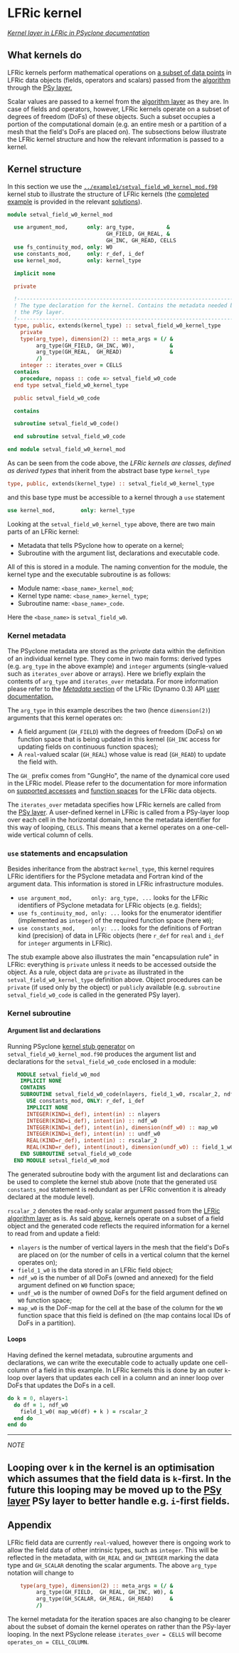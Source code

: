# LFRic kernel

[*Kernel layer in LFRic in PSyclone documentation*](
https://psyclone.readthedocs.io/en/stable/dynamo0p3.html#kernel)

## What kernels do

LFRic kernels perform mathematical operations on [a subset of data
points](
https://psyclone.readthedocs.io/en/stable/kernel_layer.html#kernel-layer)
in LFRic data objects (fields, operators and scalars) passed
from the [algorithm](LFRic_algorithm.md) through the
[PSy layer.](LFRic_PSy.md)

Scalar values are passed to a kernel from the
[algorithm layer](LFRic_algorithm.md) as they are. In case of fields
and operators, however, LFRic kernels operate on a subset of degrees
of freedom (DoFs) of these objects. Such a subset occupies a portion
of the computational domain (e.g. an entire mesh or a partition of a
mesh that the field's DoFs are placed on). The subsections below
illustrate the LFRic kernel structure and how the relevant information
is passed to a kernel.

## Kernel structure

In this section we use the
[`../example1/setval_field_w0_kernel_mod.f90`](
../example1/setval_field_w0_kernel_mod.f90)
kernel stub to illustrate the structure of LFRic kernels (the
[completed example](../example1/solutions/part1/setval_field_w0_kernel_mod.f90)
is provided in the relevant [solutions](../example1/solutions/part1)).

```fortran
module setval_field_w0_kernel_mod

  use argument_mod,      only: arg_type,          &
                               GH_FIELD, GH_REAL, &
                               GH_INC, GH_READ, CELLS
  use fs_continuity_mod, only: W0
  use constants_mod,     only: r_def, i_def
  use kernel_mod,        only: kernel_type

  implicit none

  private

  !-----------------------------------------------------------------------------
  ! The type declaration for the kernel. Contains the metadata needed by
  ! the PSy layer.
  !-----------------------------------------------------------------------------
  type, public, extends(kernel_type) :: setval_field_w0_kernel_type
    private
    type(arg_type), dimension(2) :: meta_args = (/ &
         arg_type(GH_FIELD, GH_INC, W0),           &
         arg_type(GH_REAL,  GH_READ)               &
         /)
    integer :: iterates_over = CELLS
  contains
    procedure, nopass :: code => setval_field_w0_code
  end type setval_field_w0_kernel_type

  public setval_field_w0_code

  contains

  subroutine setval_field_w0_code()

  end subroutine setval_field_w0_code

end module setval_field_w0_kernel_mod
```

As can be seen from the code above, the *LFRic kernels are classes, defined
as derived types* that inherit from the abstract base type `kernel_type`

```fortran
type, public, extends(kernel_type) :: setval_field_w0_kernel_type
```

and this base type must be accessible to a kernel through a `use` statement

```fortran
use kernel_mod,        only: kernel_type
```

Looking at the `setval_field_w0_kernel_type` above, there are two main
parts of an LFRic kernel:
* Metadata that tells PSyclone how to operate on a kernel;
* Subroutine with the argument list, declarations and executable code.

All of this is stored in a module. The naming convention for the module,
the kernel type and the executable subroutine is as follows:

* Module name: `<base_name>_kernel_mod`;
* Kernel type name: `<base_name>_kernel_type`;
* Subroutine name: `<base_name>_code`.

Here the `<base_name>` is `setval_field_w0`.

### Kernel metadata

The PSyclone metadata are stored as the *private* data within the definition
of an individual kernel type. They come in two main forms: derived types
(e.g. `arg_type` in the above example) and `integer` arguments (single-valued
such as `iterates_over` above or arrays). Here we briefly explain the contents
of `arg_type` and `iterates_over` metadata. For more information please refer
to the [*Metadata* section](
https://psyclone.readthedocs.io/en/stable/dynamo0p3.html#metadata)
of the LFRic (Dynamo 0.3) API [user documentation.](
https://psyclone.readthedocs.io/en/stable/dynamo0p3.html)

The `arg_type` in this example describes the two (hence `dimension(2)`)
arguments that this kernel operates on:
* A field argument (`GH_FIELD`) with the degrees of freedom (DoFs) on `W0`
  function space that is being updated in this kernel (`GH_INC` access for
  updating fields on continuous function spaces);
* A `real`-valued scalar (`GH_REAL`) whose value is read (`GH_READ`) to
  update the field with.

The `GH_` prefix comes from "GungHo", the name of the dynamical core used in
the LFRic model. Please refer to the documentation for more information on
[supported accesses](
https://psyclone.readthedocs.io/en/stable/dynamo0p3.html#valid-access-modes)
and [function spaces](
https://psyclone.readthedocs.io/en/stable/dynamo0p3.html#supported-function-spaces)
for the LFRic data objects.

The `iterates_over` metadata specifies how LFRic kernels are called
from the [PSy layer](LFRic_PSy.md). A user-defined kernel in LFRic
is called from a PSy-layer loop over each cell in the horizontal domain,
hence the metadata identifier for this way of looping, `CELLS`. This means
that a kernel operates on a one-cell-wide vertical column of cells.

### `use` statements and encapsulation

Besides inheritance from the abstract `kernel_type`, this kernel requires
LFRic identifiers for the PSyclone metadata and Fortran kind of the argument
data. This information is stored in LFRic infrastructure modules.

* `use argument_mod,      only: arg_type, ...` looks for the LFRic
  identifiers of PSyclone metadata for LFRic objects (e.g. fields);
* `use fs_continuity_mod, only: ...` looks for the enumerator identifier
  (implemented as `integer`) of the required function space (here `W0`);
* `use constants_mod,     only: ...` looks for the definitions of Fortran
  kind (precision) of data in LFRic objects (here `r_def` for `real` and
  `i_def` for `integer` arguments in LFRic).

The stub example above also illustrates the main "encapsulation rule" in
LFRic: everything is `private` unless it needs to be accessed outside the
object. As a rule, object data are `private` as illustrated in the
`setval_field_w0_kernel_type` definition above. Object procedures can be
`private` (if used only by the object) or `public`ly available (e.g.
`subroutine setval_field_w0_code` is called in the generated PSy layer).

### Kernel subroutine

#### Argument list and declarations

Running PSyclone
[kernel stub generator](https://psyclone.readthedocs.io/en/stable/stub_gen.html)
on `setval_field_w0_kernel_mod.f90` produces the argument list and
declarations for the `setval_field_w0_code` enclosed in a module:

```fortran
   MODULE setval_field_w0_mod
    IMPLICIT NONE
    CONTAINS
    SUBROUTINE setval_field_w0_code(nlayers, field_1_w0, rscalar_2, ndf_w0, undf_w0, map_w0)
      USE constants_mod, ONLY: r_def, i_def
      IMPLICIT NONE
      INTEGER(KIND=i_def), intent(in) :: nlayers
      INTEGER(KIND=i_def), intent(in) :: ndf_w0
      INTEGER(KIND=i_def), intent(in), dimension(ndf_w0) :: map_w0
      INTEGER(KIND=i_def), intent(in) :: undf_w0
      REAL(KIND=r_def), intent(in) :: rscalar_2
      REAL(KIND=r_def), intent(inout), dimension(undf_w0) :: field_1_w0
    END SUBROUTINE setval_field_w0_code
  END MODULE setval_field_w0_mod
```

The generated subroutine body with the argument list and declarations can
be used to complete the kernel stub above (note that the generated
`USE constants_mod` statement is redundant as per LFRic convention it is
already declared at the module level).

`rscalar_2` denotes the read-only scalar argument passed from the
[LFRic algorithm layer](LFRic_algorithm.md) as is. As said
[above](#what-kernels-do), kernels operate on a subset of a field
object and the generated code reflects the required information for a
kernel to read from and update a field:
* `nlayers` is the number of vertical layers in the mesh that the
  field's DoFs are placed on (or the number of cells in a vertical
  column that the kernel operates on);
* `field_1_w0` is the data stored in an LFRic field object;
* `ndf_w0` is the number of all DoFs (owned and annexed) for the field
  argument defined on `W0` function space;
* `undf_w0` is the number of owned DoFs for the field argument defined
  on `W0` function space;
* `map_w0` is the DoF-map for the cell at the base of the column for
  the `W0` function space that this field is defined on (the map
  contains local IDs of DoFs in a partition).

#### Loops

Having defined the kernel metadata, subroutine arguments and
declarations, we can write the executable code to actually update one
cell-column of a field in this example. In LFRic kernels this is done by
an outer `k`-loop over layers that updates each cell in a column and an
inner loop over DoFs that updates the DoFs in a cell.

```fortran
do k = 0, nlayers-1
  do df = 1, ndf_w0
    field_1_w0( map_w0(df) + k ) = rscalar_2
  end do
end do
```

---
*NOTE*

Looping over `k` in the kernel is an optimisation which assumes that the
field data is `k`-first. In the future this looping may be moved up to the
[PSy layer](LFRic_PSy.md) PSy layer to better handle e.g. `i`-first fields.
---

## Appendix

LFRic field data are currently `real`-valued, however there is ongoing
work to allow the field data of other intrinsic types, such as `integer`.
This will be reflected in the metadata, with `GH_REAL` and `GH_INTEGER`
marking the data type and `GH_SCALAR` denoting the scalar arguments. The
above `arg_type` notation will change to

```fortran
    type(arg_type), dimension(2) :: meta_args = (/ &
         arg_type(GH_FIELD,  GH_REAL, GH_INC, W0), &
         arg_type(GH_SCALAR, GH_REAL, GH_READ)     &
         /)
```

The kernel metadata for the iteration spaces are also changing to be
clearer about the subset of domain the kernel operates on rather than
the PSy-layer looping. In the next PSyclone release `iterates_over = CELLS`
will become `operates_on = CELL_COLUMN`.
